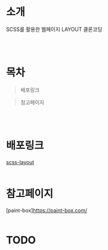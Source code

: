 # 소개

SCSS를 활용한 웹페이지 LAYOUT 클론코딩

<br><br>

# 목차

> 배포링크

> 참고페이지

<br><br>

# 배포링크

[scss-layout](https://uzleem.github.io/scss-layout2/)
<br><br>

# 참고페이지

[paint-box]https://paint-box.com/
<br><br>

# TODO

<br><br>
